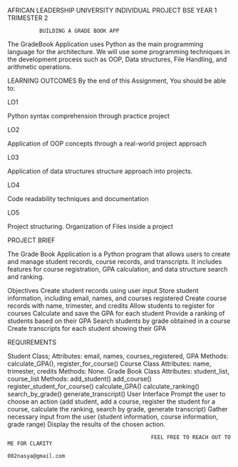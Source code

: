 

AFRICAN LEADERSHIP UNIVERSITY 
INDIVIDUAL PROJECT
BSE YEAR 1 TRIMESTER 2

              BUILDING A GRADE BOOK APP 


The GradeBook Application uses Python as the main programming language for the architecture. We will use some programming techniques in the development process such as OOP, Data structures, File Handling, and arithmetic operations.


LEARNING OUTCOMES
By the end of this Assignment, You should be able to:

LO1

Python syntax comprehension through practice project

LO2

Application of OOP concepts through a real-world project approach

L03

Application of data structures structure approach into projects.

LO4

Code readability techniques and documentation

LO5

Project structuring. Organization of Files inside a project


PROJECT BRIEF

The Grade Book Application is a Python program that allows users to create and manage student records, course records, and transcripts. It includes features for course registration, GPA calculation, and data structure search and ranking.

Objectives
Create student records using user input
Store student information, including email, names, and courses registered
Create course records with name, trimester, and credits
Allow students to register for courses
Calculate and save the GPA for each student
Provide a ranking of students based on their GPA
Search students by grade obtained in a course
Create transcripts for each student showing their GPA

REQUIREMENTS

Student Class;
Attributes: email, names, courses_registered, GPA
Methods: calculate_GPA(), register_for_course()
Course Class
Attributes: name, trimester, credits
Methods: None.
Grade Book Class
Attributes: student_list, course_list
Methods:
add_student()
add_course()
register_student_for_course() 
calculate_GPA()
calculate_ranking()
search_by_grade()
generate_transcript()
User Interface
Prompt the user to choose an action (add student, add a course, register the student for a course, calculate the ranking, search by grade, generate transcript)
Gather necessary input from the user (student information, course information, grade range)
Display the results of the chosen action.

                                                 FEEL FREE TO REACH OUT TO ME FOR CLARITY 
                                                            002nasya@gmail.com


